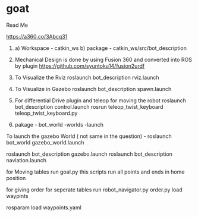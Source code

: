 # goat
Read Me


https://a360.co/3Abcq31

              
1) a) Workspace - catkin_ws
   b) package   - catkin_ws/src/bot_description

2)  Mechanical Design is done by using Fusion 360 and converted into ROS by plugin https://github.com/syuntoku14/fusion2urdf  

3) To Visualize the Rviz
    roslaunch bot_description rviz.launch
    
4) To Visualize in Gazebo
    roslaunch bot_description spawn.launch

5) For differential Drive plugin and teleop for moving the robot
   roslaunch bot_description control.launch 
   rosrun teleop_twist_keyboard teleop_twist_keyboard.py


2)  pakage - bot_world
		-worlds
		-launch
		
   To launch the gazebo World ( not same in the question)
		- roslaunch bot_world gazebo_world.launch
			

 
  roslaunch bot_description gazebo.launch
  roslaunch bot_description naviation.launch 


for Moving tables
run goal.py
this scripts run all points and ends in home position


for  giving order for seperate tables
 run robot_navigator.py
 order.py
load waypints

rosparam load waypoints.yaml





